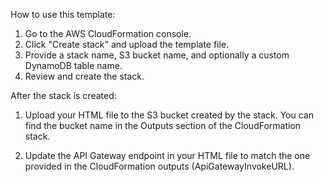 How to use this template:

1. Go to the AWS CloudFormation console.
2. Click "Create stack" and upload the template file.
3. Provide a stack name, S3 bucket name, and optionally a custom DynamoDB table name.
4. Review and create the stack.

After the stack is created:

1. Upload your HTML file to the S3 bucket created by the stack. You can find the bucket name in the Outputs section of the CloudFormation stack.

2. Update the API Gateway endpoint in your HTML file to match the one provided in the CloudFormation outputs (ApiGatewayInvokeURL).